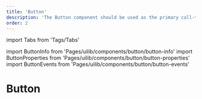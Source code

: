 ```yaml
---
title: 'Button'
description: 'The Button component should be used as the primary call-to-action in a form, or as a user interaction mechanism.'
order: 2
---
```


import Tabs from 'Tags/Tabs'

import ButtonInfo from 'Pages/uilib/components/button/button-info'
import ButtonProperties from 'Pages/uilib/components/button/button-properties'
import ButtonEvents from 'Pages/uilib/components/button/button-events'

# Button

<Tabs>
  <Tabs.Content>
    <ButtonInfo />
  </Tabs.Content>
  <Tabs.Content>
    <ButtonProperties />
  </Tabs.Content>
  <Tabs.Content>
    <ButtonEvents  />
  </Tabs.Content>
</Tabs>
